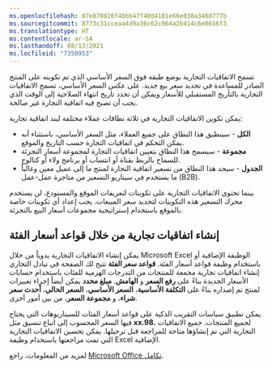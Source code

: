 ```yaml
---
ms.openlocfilehash: 07e870826f4bbb47f40d4181e66e038a3460777b
ms.sourcegitcommit: 8773c31cceaa4d9a36c62c964a2b414c6e0656f3
ms.translationtype: HT
ms.contentlocale: ar-SA
ms.lasthandoff: 08/13/2021
ms.locfileid: "7350953"
---
```

تسمح الاتفاقيات التجارية بوضع طبقة فوق السعر الأساسي الذي تم تكوينه على المنتج الصادر للمساعدة في تحديد سعر بيع جديد. على عكس السعر الأساسي، تسمح الاتفاقيات التجارية بالتأريخ المستقبلي للأسعار ويمكن أن تحدد تاريخ انتهاء الصلاحية إلى الوقت الذي يجب أن تصبح فيه اتفاقية التجارة غير صالحة. 

يمكن تكوين الاتفاقيات التجارية في ثلاثة نطاقات عملاء مختلفة لبند اتفاقية تجارية: 

- **الكل** - سينطبق هذا النطاق على جميع العملاء، مثل السعر الأساسي، باستثناء أنه يمكن التحكم في اتفاقيات التجارة حسب التاريخ والموقع.  
- **مجموعة** - سيسمح هذا النطاق بتعيين اتفاقيات التجارة لمجموعة أسعار التجزئة للسماح بالربط بقناة أو انتساب أو برنامج ولاء أو كتالوج. 
- **الجدول** - سيحد هذا النطاق من تسعير اتفاقية التجارة لمنتج ما إلى عميل معين وغالباً ما يستخدم في سيناريو التسعير من متاجرة عمل-عمل (B2B). 

بينما تحتوي الاتفاقيات التجارية على تكوينات لتعريفات الموقع والمستودع، لن يستخدم محرك التسعير هذه التكوينات لتحديد سعر المبيعات. يجب إعداد أي تكوينات خاصة بالموقع باستخدام إستراتيجية مجموعات أسعار البيع بالتجزئة. 

## <a name="create-trade-agreements-through-category-price-rules"></a>إنشاء اتفاقيات تجارية من خلال قواعد أسعار الفئة
يمكن إنشاء الاتفاقيات التجارية يدوياً من خلال Microsoft Excel الوظيفة الإضافية أو باستخدام وظيفة قواعد أسعار الفئة. **قواعد سعر الفئة** تتيح لك الصفحة في تبادل التجاري إنشاء اتفاقيات تجارية مجمعة للمنتجات من التدرجات الهرمية للفئات باستخدام حسابات الأسعار الجديدة بناءً على **رفع السعر** و **الهامش**. **مبلغ محدد** يمكن أيضاً إجراء تغييرات لمنتج تم إصداره بناءً على **التكلفة الأساسية**، **السعر الأساسي**، **السعر الحالي**، **أحدث سعر شراء**، و **مجموعة السعر**، من بين أمور أخرى.

يمكن تطبيق سياسات التقريب الذكية على قواعد أسعار الفئات للسيناريوهات التي يحتاج فيها السعر المحسوب إلى اتباع تنسيق مثل **xx.98**، لجميع المنتجات. جميع الاتفاقيات التجارية التي تم إنشاؤها متاحة للمراجعة قبل ترحيلها. يمكن تحسين الاتفاقيات التجارية التي تمت مراجعتها باستخدام وظيفة Excel الإضافية. 

لمزيد من المعلومات، راجع [Microsoft Office تكامل](/learn/modules/implement-common-integration-features-finance-ops/2-office/?azure-portal=true).

